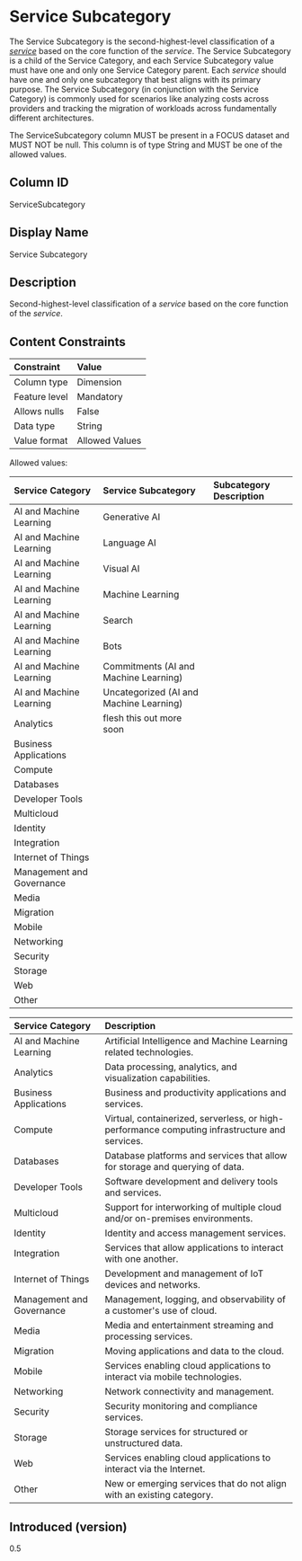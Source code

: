 # Service Subcategory

The Service Subcategory is the second-highest-level classification of a [*service*](#glossary:service) based on the core function of the *service*.  The Service Subcategory is a child of the Service Category, and each Service Subcategory value must have one and only one Service Category parent. Each *service* should have one and only one subcategory that best aligns with its primary purpose. The Service Subcategory (in conjunction with the Service Category) is commonly used for scenarios like analyzing costs across providers and tracking the migration of workloads across fundamentally different architectures.

The ServiceSubcategory column MUST be present in a FOCUS dataset and MUST NOT be null. This column is of type String and MUST be one of the allowed values.

## Column ID

ServiceSubcategory

## Display Name

Service Subcategory

## Description

Second-highest-level classification of a *service* based on the core function of the *service*.

## Content Constraints

| Constraint      | Value          |
| :-------------- | :------------- |
| Column type     | Dimension      |
| Feature level   | Mandatory      |
| Allows nulls    | False          |
| Data type       | String         |
| Value format    | Allowed Values |

Allowed values:

| Service Category          | Service Subcategory | Subcategory Description                                                                                    |
| :------------------------ | :-| :--------------------------------------------------------------------------------------------- |
| AI and Machine Learning   | Generative AI ||
| AI and Machine Learning   | Language AI ||
| AI and Machine Learning   | Visual AI ||
| AI and Machine Learning   | Machine Learning ||
| AI and Machine Learning   | Search ||
| AI and Machine Learning   | Bots ||
| AI and Machine Learning   | Commitments (AI and Machine Learning) ||
| AI and Machine Learning   | Uncategorized (AI and Machine Learning) ||
| Analytics                 | flesh this out more soon | |
| Business Applications     || |
| Compute                   || |
| Databases                 || |
| Developer Tools           || |
| Multicloud                || |
| Identity                  || |
| Integration               || |
| Internet of Things        || |
| Management and Governance || |
| Media                     || |
| Migration                 || |
| Mobile                    || |
| Networking                || |
| Security                  || |
| Storage                   || |
| Web                       || |
| Other                     || |


| Service Category          | Description                                                                                    |
| :------------------------ | :--------------------------------------------------------------------------------------------- |
| AI and Machine Learning   | Artificial Intelligence and Machine Learning related technologies.                             |
| Analytics                 | Data processing, analytics, and visualization capabilities.                                    |
| Business Applications     | Business and productivity applications and services.                                           |
| Compute                   | Virtual, containerized, serverless, or high-performance computing infrastructure and services. |
| Databases                 | Database platforms and services that allow for storage and querying of data.                   |
| Developer Tools           | Software development and delivery tools and services.                                          |
| Multicloud                | Support for interworking of multiple cloud and/or on-premises environments.                    |
| Identity                  | Identity and access management services.                                                       |
| Integration               | Services that allow applications to interact with one another.                                 |
| Internet of Things        | Development and management of IoT devices and networks.                                        |
| Management and Governance | Management, logging, and observability of a customer's use of cloud.                           |
| Media                     | Media and entertainment streaming and processing services.                                     |
| Migration                 | Moving applications and data to the cloud.                                                     |
| Mobile                    | Services enabling cloud applications to interact via mobile technologies.                      |
| Networking                | Network connectivity and management.                                                           |
| Security                  | Security monitoring and compliance services.                                                   |
| Storage                   | Storage services for structured or unstructured data.                                          |
| Web                       | Services enabling cloud applications to interact via the Internet.                             |
| Other                     | New or emerging services that do not align with an existing category.                          |

## Introduced (version)

0.5
